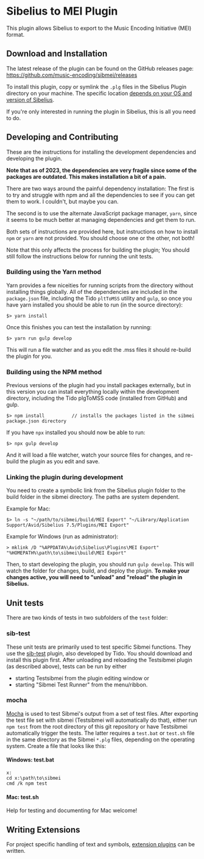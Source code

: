 # Sibelius to MEI Plugin

This plugin allows Sibelius to export to the Music Encoding Initiative (MEI) format.

## Download and Installation

The latest release of the plugin can be found on the GitHub releases page: https://github.com/music-encoding/sibmei/releases

To install this plugin, copy or symlink the `.plg` files in the Sibelius Plugin directory on your machine. The specific location [depends on your OS and version of Sibelius](http://www.sibelius.com/download/plugins/index.html?help=install).

If you're only interested in running the plugin in Sibelius, this is all you need to do.

## Developing and Contributing

These are the instructions for installing the development dependencies and developing the plugin.

**Note that as of 2023, the dependencies are very fragile since some of the packages are outdated. This makes installation a bit of a pain.**

There are two ways around the painful dependency installation: The first is to try and struggle with npm and all the dependencies to see if you can get them to work. I couldn't, but maybe you can.

The second is to use the alternate JavaScript package manager, `yarn`, since it seems to be much better at managing dependencies and get them to run.

Both sets of instructions are provided here, but instructions on how to install `npm` or `yarn` are not provided. You should choose one or the other, not both!

Note that this only affects the process for building the plugin; You should still follow the instructions below for running the unit tests.

### Building using the Yarn method

Yarn provides a few niceities for running scripts from the directory without installing things globally. All of the dependencies are included in the `package.json` file, including the Tido `pltToMSS` utility and `gulp`, so once you have yarn installed you should be able to run (in the source directory):

```
$> yarn install
```

Once this finishes you can test the installation by running:

```
$> yarn run gulp develop
```

This will run a file watcher and as you edit the .mss files it should re-build the plugin for you.

### Building using the NPM method

Previous versions of the plugin had you install packages externally, but in this version you can install everything locally within the development directory, including the Tido plgToMSS code (installed from GitHub) and gulp.

```
$> npm install          // installs the packages listed in the sibmei package.json directory
```

If you have `npx` installed you should now be able to run:

```
$> npx gulp develop
```

And it will load a file watcher, watch your source files for changes, and re-build the plugin as you edit and save.

### Linking the plugin during development

You need to create a symbolic link from the Sibelius plugin folder to the build folder in the sibmei directory. The paths are system dependent.

Example for Mac:

````
$> ln -s "~/path/to/sibmei/build/MEI Export" "~/Library/Application Support/Avid/Sibelius 7.5/Plugins/MEI Export"
````

Example for Windows (run as administrator):

````
> mklink /D "%APPDATA%\Avid\Sibelius\Plugins\MEI Export" "%HOMEPATH%\path\to\sibmei\build\MEI Export"
````

Then, to start developing the plugin, you should run `gulp develop`. This will watch the folder for changes, build, and deploy the plugin. **To make your changes active, you will need to "unload" and "reload" the plugin in Sibelius.**

## Unit tests

There are two kinds of tests in two subfolders of the `test` folder:

### sib-test

These unit tests are primarily used to test specific Sibmei functions.  They use the [sib-test](https://github.com/tido/sib-test) plugin, also developed by Tido. You should download and install this plugin first. After unloading and reloading the Testsibmei plugin (as described above), tests can be run by either

* starting Testsibmei from the plugin editing window or
* starting "Sibmei Test Runner" from the menu/ribbon.

### mocha

[Mocha](https://mochajs.org/) is used to test Sibmei's output from a set of test files.  After exporting the test file set with sibmei (Testsibmei will automatically do that), either run `npm test` from the root directory of this git repository or have Testsibmei automatically trigger the tests.  The latter requires a `test.bat` or `test.sh` file in the same directory as the Sibmei `*.plg` files, depending on the operating system. Create a file that looks like this:

#### Windows: test.bat

```
x:
cd x:\path\to\sibmei
cmd /k npm test
```

#### Mac: test.sh

Help for testing and documenting for Mac welcome!

## Writing Extensions

For project specific handling of text and symbols, [extension plugins](Extensions.md) can be written.